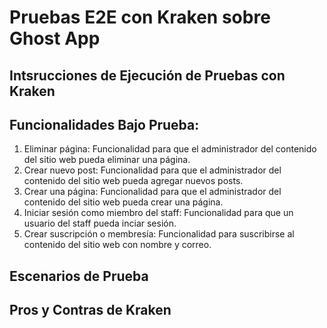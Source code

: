 # Pruebas E2E con Kraken sobre Ghost App

## Intsrucciones de Ejecución de Pruebas con Kraken



## Funcionalidades Bajo Prueba:

1.    Eliminar página: Funcionalidad para que el administrador del contenido del sitio web pueda eliminar una página.
2.    Crear nuevo post: Funcionalidad para que el administrador del contenido del sitio web pueda agregar nuevos posts.
3.    Crear una página: Funcionalidad para que el administrador del contenido del sitio web pueda crear una página.
4.    Iniciar sesión como miembro del staff: Funcionalidad para que un usuario del staff pueda inciar sesión.
5.    Crear suscripción o membresía: Funcionalidad para suscribirse al contenido del sitio web con nombre y correo. 

## Escenarios de Prueba

## Pros y Contras de Kraken
